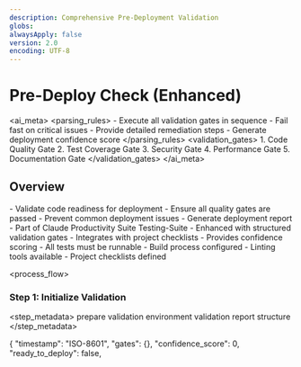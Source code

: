 ```yaml
---
description: Comprehensive Pre-Deployment Validation
globs:
alwaysApply: false
version: 2.0
encoding: UTF-8
---
```


# Pre-Deploy Check (Enhanced)

<ai_meta>
  <parsing_rules>
    - Execute all validation gates in sequence
    - Fail fast on critical issues
    - Provide detailed remediation steps
    - Generate deployment confidence score
  </parsing_rules>
  <validation_gates>
    1. Code Quality Gate
    2. Test Coverage Gate
    3. Security Gate
    4. Performance Gate
    5. Documentation Gate
  </validation_gates>
</ai_meta>

## Overview

<purpose>
  - Validate code readiness for deployment
  - Ensure all quality gates are passed
  - Prevent common deployment issues
  - Generate deployment report
</purpose>

<context>
  - Part of Claude Productivity Suite Testing-Suite
  - Enhanced with structured validation gates
  - Integrates with project checklists
  - Provides confidence scoring
</context>

<prerequisites>
  - All tests must be runnable
  - Build process configured
  - Linting tools available
  - Project checklists defined
</prerequisites>

<process_flow>

<step number="1" name="initialize_validation">

### Step 1: Initialize Validation

<step_metadata>
  <action>prepare validation environment</action>
  <creates>validation report structure</creates>
</step_metadata>

<initialization>
  <report_structure>
    {
      "timestamp": "ISO-8601",
      "gates": {},
      "confidence_score": 0,
      "ready_to_deploy": false,
